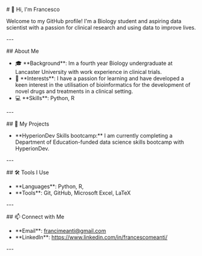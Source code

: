 ﻿\# 👋 Hi, I'm Francesco

Welcome to my GitHub profile! I'm a Biology student and aspiring data scientist with a passion for clinical research and using data to improve lives.

\---

\##  About Me

- 🎓 \*\*Background\*\*: Im a fourth year Biology undergraduate at Lancaster University with work experience in clinical trials.
- 🧬 \*\*Interests\*\*: I have a passion for learning and have developed a keen interest in the utilisation of bioinformatics for the development of novel drugs and treatments in a clinical setting.
- 💻 \*\*Skills\*\*: Python, R

\---

\## 🌟 My Projects

- \*\*HyperionDev Skills bootcamp:\*\* I am currently completing a Department of Education-funded data science skills bootcamp with HyperionDev.

\---

\## 🛠️ Tools I Use

- \*\*Languages\*\*: Python, R,
- \*\*Tools\*\*: Git, GitHub, Microsoft Excel, LaTeX

\---

\## 📫 Connect with Me

- \*\*Email\*\*: francimeanti@gmail.com
- \*\*LinkedIn\*\*: https://www.linkedin.com/in/francescomeanti/

\---


